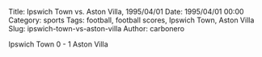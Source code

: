 Title: Ipswich Town vs. Aston Villa, 1995/04/01
Date: 1995/04/01 00:00
Category: sports
Tags: football, football scores, Ipswich Town, Aston Villa
Slug: ipswich-town-vs-aston-villa
Author: carbonero


Ipswich Town 0 - 1 Aston Villa
